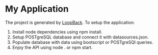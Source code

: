 # My Application

The project is generated by [LoopBack](http://loopback.io).
To setup the application:
1. Install node dependencies using npm install.
2. Setup POSTgreSQL database and connect it with datasources.json.
3. Populate database with data using bootscript or POSTgreSQl queries.
4. Enjoy the API using node . or npm start.
